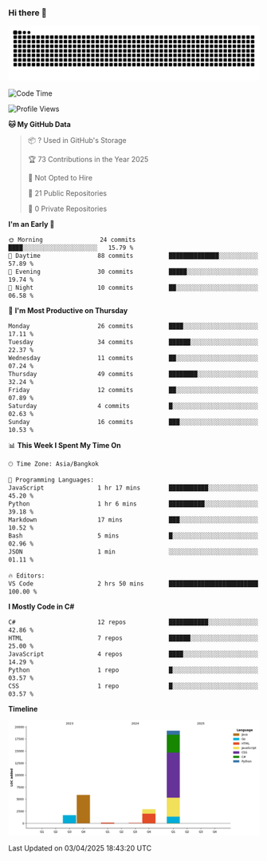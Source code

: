 ### Hi there 👋

<!--
**kevlog/kevlog** is a ✨ _special_ ✨ repository because its `README.md` (this file) appears on your GitHub profile.

Here are some ideas to get you started:

- 🔭 I’m currently working on ...
- 🌱 I’m currently learning ...
- 👯 I’m looking to collaborate on ...
- 🤔 I’m looking for help with ...
- 💬 Ask me about ...
- 📫 How to reach me: ...
- 😄 Pronouns: ...
- ⚡ Fun fact: ...
-->

<picture>
  <source media="(prefers-color-scheme: dark)" srcset="https://raw.githubusercontent.com/kevlog/kevlog/output/github-contribution-grid-snake-dark.svg">
  <source media="(prefers-color-scheme: light)" srcset="https://raw.githubusercontent.com/kevlog/kevlog/output/github-contribution-grid-snake.svg">
  <img alt="github contribution grid snake animation" src="https://raw.githubusercontent.com/kevlog/kevlog/output/github-contribution-grid-snake-dark.svg">
</picture>

<!--START_SECTION:waka-->
![Code Time](http://img.shields.io/badge/Code%20Time-27%20hrs%2038%20mins-blue)

![Profile Views](http://img.shields.io/badge/Profile%20Views-0-blue)

**🐱 My GitHub Data** 

> 📦 ? Used in GitHub's Storage 
 > 
> 🏆 73 Contributions in the Year 2025
 > 
> 🚫 Not Opted to Hire
 > 
> 📜 21 Public Repositories 
 > 
> 🔑 0 Private Repositories 
 > 
**I'm an Early 🐤** 

```text
🌞 Morning                24 commits          ████░░░░░░░░░░░░░░░░░░░░░   15.79 % 
🌆 Daytime                88 commits          ██████████████░░░░░░░░░░░   57.89 % 
🌃 Evening                30 commits          █████░░░░░░░░░░░░░░░░░░░░   19.74 % 
🌙 Night                  10 commits          ██░░░░░░░░░░░░░░░░░░░░░░░   06.58 % 
```
📅 **I'm Most Productive on Thursday** 

```text
Monday                   26 commits          ████░░░░░░░░░░░░░░░░░░░░░   17.11 % 
Tuesday                  34 commits          ██████░░░░░░░░░░░░░░░░░░░   22.37 % 
Wednesday                11 commits          ██░░░░░░░░░░░░░░░░░░░░░░░   07.24 % 
Thursday                 49 commits          ████████░░░░░░░░░░░░░░░░░   32.24 % 
Friday                   12 commits          ██░░░░░░░░░░░░░░░░░░░░░░░   07.89 % 
Saturday                 4 commits           █░░░░░░░░░░░░░░░░░░░░░░░░   02.63 % 
Sunday                   16 commits          ███░░░░░░░░░░░░░░░░░░░░░░   10.53 % 
```


📊 **This Week I Spent My Time On** 

```text
🕑︎ Time Zone: Asia/Bangkok

💬 Programming Languages: 
JavaScript               1 hr 17 mins        ███████████░░░░░░░░░░░░░░   45.20 % 
Python                   1 hr 6 mins         ██████████░░░░░░░░░░░░░░░   39.18 % 
Markdown                 17 mins             ███░░░░░░░░░░░░░░░░░░░░░░   10.52 % 
Bash                     5 mins              █░░░░░░░░░░░░░░░░░░░░░░░░   02.96 % 
JSON                     1 min               ░░░░░░░░░░░░░░░░░░░░░░░░░   01.11 % 

🔥 Editors: 
VS Code                  2 hrs 50 mins       █████████████████████████   100.00 % 
```

**I Mostly Code in C#** 

```text
C#                       12 repos            ███████████░░░░░░░░░░░░░░   42.86 % 
HTML                     7 repos             ██████░░░░░░░░░░░░░░░░░░░   25.00 % 
JavaScript               4 repos             ████░░░░░░░░░░░░░░░░░░░░░   14.29 % 
Python                   1 repo              █░░░░░░░░░░░░░░░░░░░░░░░░   03.57 % 
CSS                      1 repo              █░░░░░░░░░░░░░░░░░░░░░░░░   03.57 % 
```



**Timeline**

![Lines of Code chart](https://raw.githubusercontent.com/kevlog/kevlog/main/assets/bar_graph.png)


 Last Updated on 03/04/2025 18:43:20 UTC
<!--END_SECTION:waka-->
